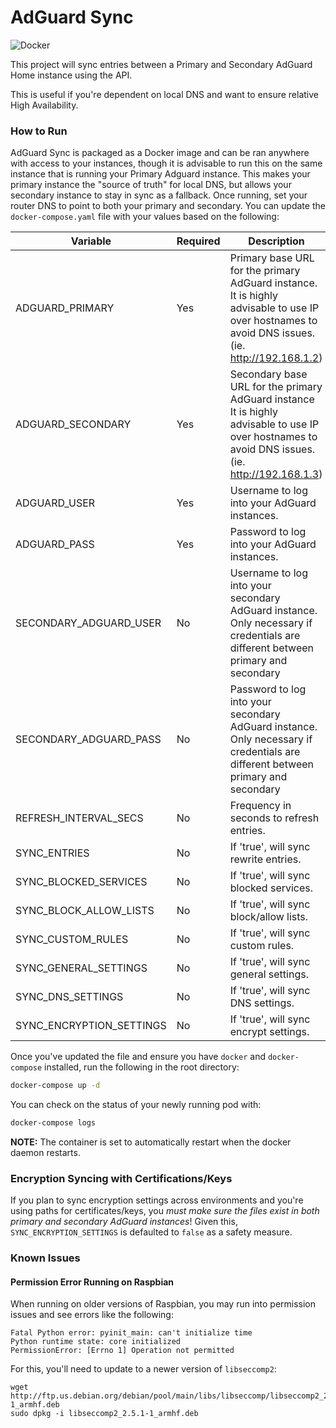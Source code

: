 # AdGuard Sync

![Docker](https://github.com/atoy3731/adguard-sync/workflows/Docker/badge.svg)


This project will sync entries between a Primary and Secondary AdGuard Home instance using the API.

This is useful if you're dependent on local DNS and want to ensure relative High Availability.

### How to Run

AdGuard Sync is packaged as a Docker image and can be ran anywhere with access to your instances, though it is advisable to run this on the same instance that is running your Primary Adguard instance. This makes your primary instance the "source of truth" for local DNS, but allows your secondary instance to stay in sync as a fallback. Once running, set your router DNS to point to both your primary and secondary. You can update the `docker-compose.yaml` file with your values based on the following:

| Variable | Required | Description | Default |
|---|---|---|---|
| ADGUARD_PRIMARY | Yes | Primary base URL for the primary AdGuard instance. It is highly advisable to use IP over hostnames to avoid DNS issues. (ie. http://192.168.1.2) | N/A |
| ADGUARD_SECONDARY | Yes | Secondary base URL for the primary AdGuard instance It is highly advisable to use IP over hostnames to avoid DNS issues. (ie. http://192.168.1.3) | N/A |
| ADGUARD_USER | Yes | Username to log into your AdGuard instances. | N/A |
| ADGUARD_PASS | Yes | Password to log into your AdGuard instances. | N/A |
| SECONDARY_ADGUARD_USER | No | Username to log into your secondary AdGuard instance. Only necessary if credentials are different between primary and secondary | Value of 'ADGUARD_USER' |
| SECONDARY_ADGUARD_PASS | No | Password to log into your secondary AdGuard instance. Only necessary if credentials are different between primary and secondary | Value of 'ADGUARD_PASS' |
| REFRESH_INTERVAL_SECS | No | Frequency in seconds to refresh entries. | 60 |
| SYNC_ENTRIES | No | If 'true', will sync rewrite entries. | true |
| SYNC_BLOCKED_SERVICES | No | If 'true', will sync blocked services. | true |
| SYNC_BLOCK_ALLOW_LISTS | No | If 'true', will sync block/allow lists. | true |
| SYNC_CUSTOM_RULES | No | If 'true', will sync custom rules. | true |
| SYNC_GENERAL_SETTINGS | No | If 'true', will sync general settings. | true |
| SYNC_DNS_SETTINGS | No | If 'true', will sync DNS settings. | true |
| SYNC_ENCRYPTION_SETTINGS | No | If 'true', will sync encrypt settings. | false |

Once you've updated the file and ensure you have `docker` and `docker-compose` installed, run the following in the root directory:

```bash
docker-compose up -d
```

You can check on the status of your newly running pod with:

```bash
docker-compose logs
```

**NOTE:** The container is set to automatically restart when the docker daemon restarts.

### Encryption Syncing with Certifications/Keys

If you plan to sync encryption settings across environments and you're using paths for certificates/keys, you *must make sure the files exist in both primary and secondary AdGuard instances*! Given this, `SYNC_ENCRYPTION_SETTINGS` is defaulted to `false` as a safety measure.

### Known Issues

#### Permission Error Running on Raspbian

When running on older versions of Raspbian, you may run into permission issues and see errors like the following:
```
Fatal Python error: pyinit_main: can't initialize time
Python runtime state: core initialized
PermissionError: [Errno 1] Operation not permitted
```

For this, you'll need to update to a newer version of `libseccomp2`:
```
wget http://ftp.us.debian.org/debian/pool/main/libs/libseccomp/libseccomp2_2.5.1-1_armhf.deb
sudo dpkg -i libseccomp2_2.5.1-1_armhf.deb
```